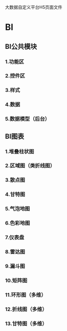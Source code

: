大数据自定义平台H5页面文件
# BI
## BI公共模块
### 1.功能区
### 2.控件区
### 3.样式
### 4.数据
### 5.数据模型（后台）
 
## BI图表
### 1.堆叠柱状图
### 2.区域图（类折线图）
### 3.散点图
### 4.甘特图
### 5.气泡地图
### 6.色彩地图
### 7.仪表盘
### 8.雷达图
### 9.漏斗图
### 10.矩阵图
### 11.环形图（多维）
### 12.折线图（多维）
### 13.甘特图（多维）
